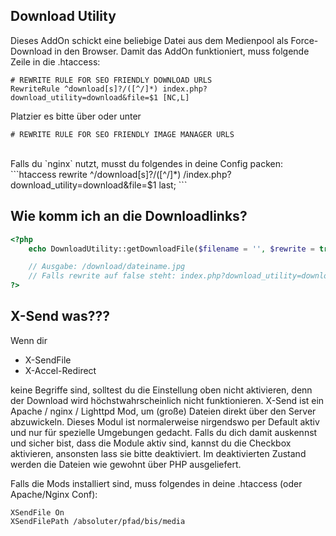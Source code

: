 Download Utility
----------------

Dieses AddOn schickt eine beliebige Datei aus dem Medienpool als Force-Download in den Browser.
Damit das AddOn funktioniert, muss folgende Zeile in die .htaccess:
<br>
```htaccess
# REWRITE RULE FOR SEO FRIENDLY DOWNLOAD URLS
RewriteRule ^download[s]?/([^/]*) index.php?download_utility=download&file=$1 [NC,L]
```

Platzier es bitte über oder unter
```
# REWRITE RULE FOR SEO FRIENDLY IMAGE MANAGER URLS
```
<br>
Falls du `nginx` nutzt, musst du folgendes in deine Config packen:
```htaccess
rewrite ^/download[s]?/([^/]*) /index.php?download_utility=download&file=$1 last;
```

Wie komm ich an die Downloadlinks?
---------------------------------------

```php
<?php
    echo DownloadUtility::getDownloadFile($filename = '', $rewrite = true);

    // Ausgabe: /download/dateiname.jpg
    // Falls rewrite auf false steht: index.php?download_utility=download&file=dateiname.jpg
?>
```

X-Send was???
---------------

Wenn dir

* X-SendFile
* X-Accel-Redirect

keine Begriffe sind, solltest du die Einstellung oben nicht aktivieren, denn der Download wird höchstwahrscheinlich nicht funktionieren. X-Send ist ein Apache / nginx / Lighttpd Mod, um (große) Dateien direkt über den Server abzuwickeln. Dieses Modul ist normalerweise nirgendswo per Default aktiv und nur für spezielle Umgebungen gedacht. Falls du dich damit auskennst und sicher bist, dass die Module aktiv sind, kannst du die Checkbox aktivieren, ansonsten lass sie bitte deaktiviert. Im deaktivierten Zustand werden die Dateien wie gewohnt über PHP ausgeliefert.


Falls die Mods installiert sind, muss folgendes in deine .htaccess (oder Apache/Nginx Conf):

```
XSendFile On
XSendFilePath /absoluter/pfad/bis/media
```
